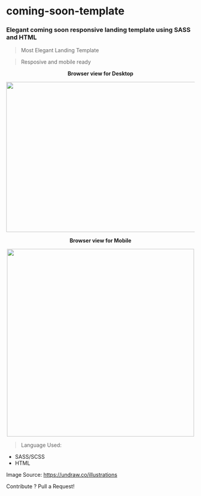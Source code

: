 # coming-soon-template 
### Elegant coming soon responsive landing template using SASS and HTML 



> Most Elegant Landing Template 

> Resposive and mobile ready 

<p align="center"> <b>  Browser view for Desktop  </p> </b>

<p align="center">
  <img width="800" height="400" src="https://www.meghshyam.com/photos/coming_desktop.png">
</p> 


<p align="center"> <b>  Browser view for Mobile  </p> </b>

<p align="center">
  <img width="500" height="500" src="https://www.meghshyam.com/photos/coming_mobile.png">
</p> 



> Language Used: 

- SASS/SCSS 
- HTML 

Image Source: <a href="https://undraw.co/illustrations" > https://undraw.co/illustrations </a>

Contribute ? Pull a Request! 


